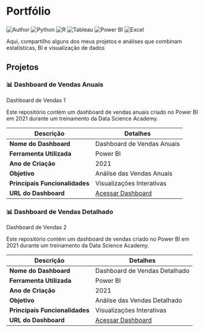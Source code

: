 # Portfólio
###
![Author](https://img.shields.io/badge/author-Fernando%20Schwartzhaupt%20Noroefé-blue)
![Python](https://img.shields.io/badge/Python-3776AB?logo=python&logoColor=white)
![R](https://img.shields.io/badge/R-276DC3?logo=r&logoColor=white)
![Tableau](https://img.shields.io/badge/Tableau-E97627?logo=tableau&logoColor=white)
![Power BI](https://img.shields.io/badge/Power%20BI-F2C811?logo=power-bi&logoColor=black)
![Excel](https://img.shields.io/badge/Excel-217346?logo=microsoft-excel&logoColor=white)


Aqui, compartilho alguns dos meus projetos e análises que combinam estatísticas, BI e visualização de dados

## Projetos

###  📊 Dashboard de Vendas Anuais
Dashboard de Vendas 1

Este repositório contém um dashboard de vendas anuais criado no Power BI em 2021 durante um treinamento da Data Science Academy.

| **Descrição**                              | **Detalhes**                               |
|--------------------------------------------|--------------------------------------------|
| **Nome do Dashboard**                      | Dashboard de Vendas Anuais                 |
| **Ferramenta Utilizada**                   | Power BI                                   |
| **Ano de Criação**                         | 2021                                       |
| **Objetivo**                               | Análise das Vendas Anuais                  |
| **Principais Funcionalidades**             | Visualizações Interativas                  |
| **URL do Dashboard**                       | [Acessar Dashboard](https://github.com/noroefe/portfolio/blob/main/Dashboard%20de%20Vendas%20-%201/EstudoCaso1.pdf)  |

###  📊 Dashboard de Vendas Detalhado
Dashboard de Vendas 2

Este repositório contém um dashboard de vendas criado no Power BI em 2021 durante um treinamento da Data Science Academy.

| **Descrição**                              | **Detalhes**                               |
|--------------------------------------------|--------------------------------------------|
| **Nome do Dashboard**                      | Dashboard de Vendas Detalhado              |
| **Ferramenta Utilizada**                   | Power BI                                   |
| **Ano de Criação**                         | 2021                                       |
| **Objetivo**                               | Análise das Vendas Detalhado               |
| **Principais Funcionalidades**             | Visualizações Interativas                  |
| **URL do Dashboard**                       | [Acessar Dashboard](https://github.com/noroefe/portfolio/blob/main/Dashboard%20de%20Vendas%20-%202/EstudoCaso2.pdf)  |




